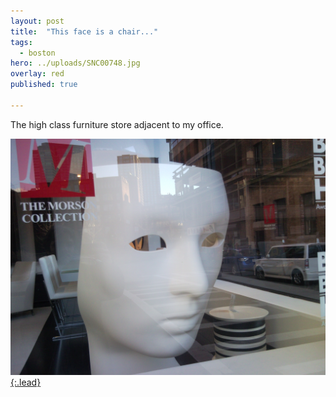 ```yaml
---
layout: post
title:  "This face is a chair..."
tags:
  - boston
hero: ../uploads/SNC00748.jpg
overlay: red
published: true

---
```


The high class furniture store adjacent to my office.

[![How did they get up there?](../uploads/SNC00748.jpg){:.lead}](../uploads/SNC00748.jpg)